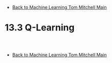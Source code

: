 * [Back to Machine Learning Tom Mitchell Main](../../main.md)

# 13.3 Q-Learning

##














<br>

* [Back to Machine Learning Tom Mitchell Main](../../main.md)